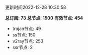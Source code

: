 更新时间2022-12-28 10:30:58

**总订阅: 73**
**总节点: 1500**
**有效节点: 454**
- trojan节点: 49
- ss节点: 150
- v2ray节点: 253
- ssr节点: 2
